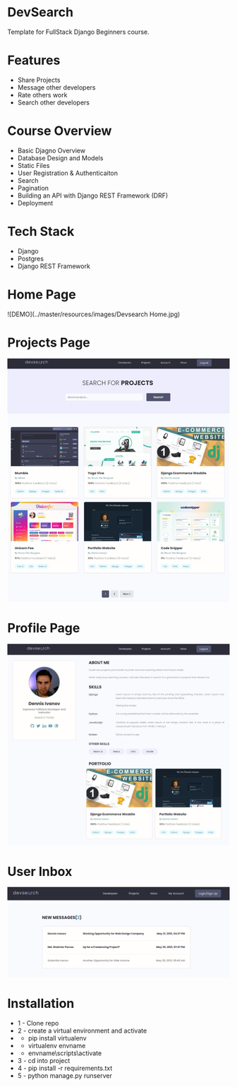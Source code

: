 # DevSearch

Template for FullStack Django Beginners course.

# Features
* Share Projects
* Message other developers
* Rate others work
* Search other developers

# Course Overview
* Basic Djagno Overview
* Database Design and Models
* Static Files
* User Registration & Authenticaiton
* Search
* Pagination
* Building an API with Django REST Framework (DRF)
* Deployment

# Tech Stack
* Django
* Postgres
* Django REST Framework

# Home Page
![DEMO](../master/resources/images/Devsearch Home.jpg)

# Projects Page
<img src="./resources/images/DevSearch Projects.jpg">  

# Profile Page
<img src="./resources/images/Devsearch Profile.jpg">  

# User Inbox
<img src="./resources/images/Devsearch Inbox.jpg">  


# Installation
* 1 - Clone repo
* 2 - create a virtual environment and activate
*  - pip install virtualenv
*  - virtualenv envname
*  - envname\scripts\activate
* 3 - cd into project
* 4 - pip install -r requirements.txt
* 5 - python manage.py runserver

